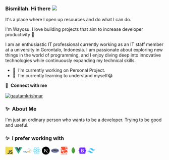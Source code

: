 ### Bismillah. Hi there <a href="https://www.gautamkrishnar.com/"><img src="https://media.giphy.com/media/hvRJCLFzcasrR4ia7z/giphy.gif" width="5%"></a>
It's a place where I open up resources and do what I can do.

I'm Wayosu. I love building projects that aim to increase developer productivity 🙌

I am an enthusiastic IT professional currently working as an IT staff member at a university in Gorontalo, Indonesia. I am passionate about exploring new things in the world of programming, and I enjoy diving deep into innovative technologies while continuously expanding my technical skills.

- 🔭 &nbsp;I’m currently working on Personal Project.
- 🌱 &nbsp;I’m currently learning to understand myself😂

🔗 &nbsp;**Connect with me**
<p align="left">
  <a href="https://linkedin.com/in/wahyu-setiawan-usman" target="_blank"><img align="center" src="https://raw.githubusercontent.com/rahuldkjain/github-profile-readme-generator/master/src/images/icons/Social/linked-in-alt.svg" alt="gautamkrishnar" height="30" width="40" /></a>
</p>

### ✨&nbsp; About Me
I'm just an ordinary person who wants to be a developer. Trying to be good and useful.

### ✨&nbsp; I prefer working with
<img src="https://raw.githubusercontent.com/devicons/devicon/master/icons/javascript/javascript-original.svg" alt="javascript" width="25" height="25" /> <img src="https://raw.githubusercontent.com/devicons/devicon/master/icons/vuejs/vuejs-original.svg" alt="vue" width="25" height="25" /> <img src="https://raw.githubusercontent.com/devicons/devicon/master/icons/mysql/mysql-original-wordmark.svg" alt="mysql" width="25" height="25" /> <img src="https://raw.githubusercontent.com/devicons/devicon/master/icons/react/react-original.svg" alt="react" width="25" height="25" /> <img src="https://raw.githubusercontent.com/devicons/devicon/master/icons/nextjs/nextjs-original.svg" alt="nextjs" width="25" height="25" /> <img src="https://raw.githubusercontent.com/devicons/devicon/master/icons/php/php-original.svg" alt="php" width="25" height="25" /> <img src="https://raw.githubusercontent.com/devicons/devicon/master/icons/laravel/laravel-plain-wordmark.svg" alt="laravel" width="25" height="25" /> <img src="https://raw.githubusercontent.com/devicons/devicon/master/icons/mongodb/mongodb-original.svg" alt="mongodb" width="25" height="25" /> <img src="https://raw.githubusercontent.com/devicons/devicon/master/icons/bootstrap/bootstrap-plain.svg" alt="bootstrap" width="25" height="25" /> <img src="https://raw.githubusercontent.com/devicons/devicon/master/icons/tailwindcss/tailwindcss-plain.svg" alt="tailwindcss" width="25" height="25" /> 

